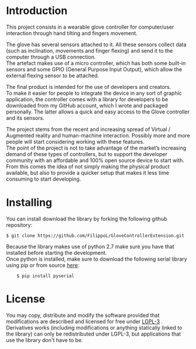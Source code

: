 Introduction
============

This project consists in a wearable glove controller for computer/user
interaction through hand tilting and fingers movement.

The glove has several sensors attached to it. All these sensors collect data
(such as inclination, movements and finger flexing) and send it to the computer
through a USB connection.  
The artefact makes use of a micro controller, which has both some built-in
sensors and some GPIO (General Purpose Input Output), which allow the external
flexing sensor to be attached.

The final product is intended for the use of developers and creators.  
To make it easier for people to integrate the device in any sort of graphic
application, the controller comes with a library for developers to be downloaded
from my GitHub account, which I wrote and packaged personally. The latter allows
a quick and easy access to the Glove controller and its sensors.

The project stems from the recent and increasing spread of Virtual / Augmented
reality and human-machine interaction. Possibly more and more people will start
considering working with these features.  
The point of the project is not to take advantage of the market’s increasing
demand of these types of controllers, but to support the developer community
with an affordable and 100% open source device to start with.  
From this comes the idea of not simply making the physical product available,
but also to provide a quicker setup that makes it less time consuming to start
developing.

Installing
==========

You can install download the library by forking the following github repository:

~~~~~~~~~~~~~~~~~~~~~~~~~~~~~~~~~~~~~~~~~~~~~~~~~~~~~~~~~~~~~~~~~~~~~~~~~~~~~~~~
$ git clone https://github.com/FilippoL/GloveControllerExtension.git
~~~~~~~~~~~~~~~~~~~~~~~~~~~~~~~~~~~~~~~~~~~~~~~~~~~~~~~~~~~~~~~~~~~~~~~~~~~~~~~~

Because the library makes use of python 2.7 make sure you have that installed
before starting the development.  
Once python is installed, make sure to download the following serial library
using pip or from source [here](https://pythonhosted.org/pyserial/):

~~~~~~~~~~~~~~~~~~~~~~~~~~~~~~~~~~~~~~~~~~~~~~~~~~~~~~~~~~~~~~~~~~~~~~~~~~~~~~~~
    $ pip install pyserial
~~~~~~~~~~~~~~~~~~~~~~~~~~~~~~~~~~~~~~~~~~~~~~~~~~~~~~~~~~~~~~~~~~~~~~~~~~~~~~~~

License
=======

You may copy, distribute and modify the software provided that modifications are
described and licensed for free under
[LGPL-3](https://www.gnu.org/licenses/lgpl-3.0.html) . Derivatives works
(including modifications or anything statically linked to the library) can only
be redistributed under LGPL-3, but applications that use the library don't have
to be.
